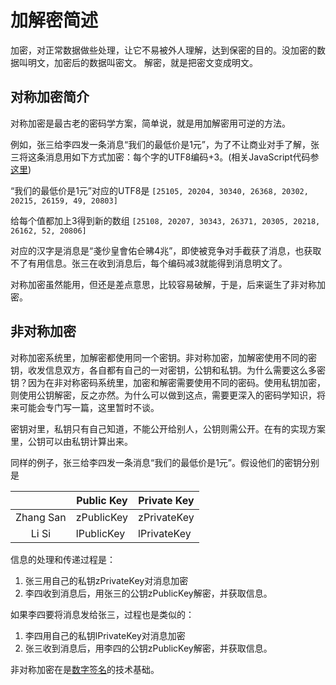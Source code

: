 # 加解密简述

加密，对正常数据做些处理，让它不易被外人理解，达到保密的目的。没加密的数据叫明文，加密后的数据叫密文。
解密，就是把密文变成明文。

## 对称加密简介

对称加密是最古老的密码学方案，简单说，就是用加解密用可逆的方法。

例如，张三给李四发一条消息“我们的最低价是1元”，为了不让商业对手了解，张三将这条消息用如下方式加密：每个字的UTF8编码+3。(相关JavaScript代码参[这里](../code/cryption.js))

“我们的最低价是1元”对应的UTF8是
`[25105, 20204, 30340, 26368, 20302, 20215, 26159, 49, 20803]`

给每个值都加上3得到新的数组
`[25108, 20207, 30343, 26371, 20305, 20218, 26162, 52, 20806]`

对应的汉字是消息是“戔仯皇會佑仺昲4兆”，即使被竞争对手截获了消息，也获取不了有用信息。张三在收到消息后，每个编码减3就能得到消息明文了。

对称加密虽然能用，但还是差点意思，比较容易破解，于是，后来诞生了非对称加密。

## 非对称加密

对称加密系统里，加解密都使用同一个密钥。非对称加密，加解密使用不同的密钥，收发信息双方，各自都有自己的一对密钥，公钥和私钥。为什么需要这么多密钥？因为在非对称密码系统里，加密和解密需要使用不同的密码。使用私钥加密，则使用公钥解密，反之亦然。为什么可以做到这点，需要更深入的密码学知识，将来可能会专门写一篇，这里暂时不谈。

密钥对里，私钥只有自己知道，不能公开给别人，公钥则需公开。在有的实现方案里，公钥可以由私钥计算出来。

同样的例子，张三给李四发一条消息“我们的最低价是1元”。假设他们的密钥分别是

|           | Public Key | Private Key |
|:---------:|------------|-------------|
| Zhang San | zPublicKey | zPrivateKey |
| Li Si     | lPublicKey | lPrivateKey |

信息的处理和传递过程是：

1. 张三用自己的私钥zPrivateKey对消息加密
2. 李四收到消息后，用张三的公钥zPublicKey解密，并获取信息。

如果李四要将消息发给张三，过程也是类似的：

1. 李四用自己的私钥lPrivateKey对消息加密
2. 张三收到消息后，用李四的公钥zPublicKey解密，并获取信息。

非对称加密在是[数字签名](digital_signature.md)的技术基础。
